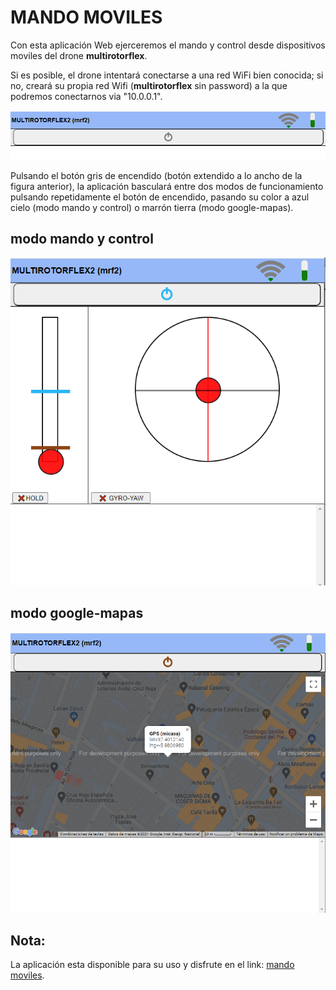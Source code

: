 # MANDO MOVILES

 Con esta aplicación Web ejerceremos el mando y control desde dispositivos moviles del drone **multirotorflex**.  

 Si es posible, el drone intentará conectarse a una red WiFi bien conocida; si no, creará su propia red Wifi (**multirotorflex** sin password) a la que podremos conectarnos via "10.0.0.1".  

 ![Primera captura](Captura.PNG)  

 Pulsando el botón gris de encendido (botón extendido a lo ancho de la figura anterior), la aplicación basculará entre dos modos de funcionamiento pulsando repetidamente el botón de encendido, pasando su color a azul cielo (modo mando y control) o marrón tierra (modo google-mapas).

 ## modo mando y control

![Captura modo cielo](CapturaCielo.PNG)

 ## modo google-mapas

![Captura modo tierra](CapturaTierra.PNG)

## Nota: 

La aplicación esta disponible para su uso y disfrute en el link: [mando moviles](https://martinico.github.io/mando-moviles/).  
